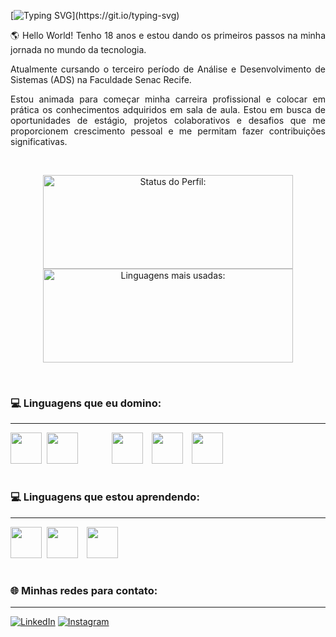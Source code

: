 
[![Typing SVG](https://readme-typing-svg.demolab.com?font=Fira+Code&pause=1000&color=688391&random=false&width=600&height=40&lines=Olá!+Meu+Nome+é+Gabriela+Pires!;Eu+sou+uma+programadora+iniciante!)](https://git.io/typing-svg)

<p align="justify">🌎 Hello World! Tenho 18 anos e estou dando os primeiros passos na minha jornada no mundo da tecnologia.</p>

<p align="justify">Atualmente cursando o terceiro período de Análise e Desenvolvimento de Sistemas (ADS) na Faculdade Senac Recife.</p>

<p align="justify">Estou animada para começar minha carreira profissional e colocar em prática os conhecimentos adquiridos em sala de aula. Estou em busca de oportunidades de estágio, projetos colaborativos e desafios que me proporcionem crescimento pessoal e me permitam fazer contribuições significativas.</p>

<br>

<p align="center">
<img width="400px" height="150em" src="https://github-readme-stats.vercel.app/api?username=GabrielaPires&show_icons=true&bg_color=0d1117&text_color=c9d1d9&icon_color=c9d1d9&title_color=c9d1d9&border_color=0d1117" alt="Status do Perfil:"/>
<img width="400px" height="150em" src="https://github-readme-stats.vercel.app/api/top-langs/?username=Gabipsn11&layout=compact&bg_color=0d1117&text_color=c9d1d9&title_color=c9d1d9&border_color=0d1117" alt="Linguagens mais usadas:"/>

</p>

<br>

### 💻 Linguagens que eu domino:

<hr>

<img src="https://cdn.jsdelivr.net/gh/devicons/devicon/icons/javascript/javascript-original.svg" width="50px"/>&nbsp;
<img src="https://cdn.jsdelivr.net/gh/devicons/devicon/icons/html5/html5-original.svg" width="50px" style="margin-right:50px;" />
<img src="https://cdn.jsdelivr.net/gh/devicons/devicon/icons/css3/css3-original.svg" width="50px" style="margin-right: 10px;" />
<img src="https://cdn.jsdelivr.net/gh/devicons/devicon/icons/mysql/mysql-original-wordmark.svg" width="50px" style="margin-right: 10px;" />
<img src="https://cdn.jsdelivr.net/gh/devicons/devicon/icons/git/git-original-wordmark.svg" width="50px"/>&nbsp;


#

### 💻 Linguagens que estou aprendendo:

<hr>

<img src="https://cdn.jsdelivr.net/gh/devicons/devicon/icons/nodejs/nodejs-original.svg" width="50px"/>&nbsp;
<img src="https://cdn.jsdelivr.net/gh/devicons/devicon/icons/mongodb/mongodb-original.svg" width="50px" style="margin-right: 10px;" />
<img src="https://cdn.jsdelivr.net/gh/devicons/devicon/icons/python/python-original-wordmark.svg" width="50px"/>&nbsp;
#

### 🌐 Minhas redes para contato:

<hr>

[![LinkedIn](https://img.shields.io/badge/LinkedIn-0077B5?style=for-the-badge&logo=linkedin&logoColor=white)](https://www.linkedin.com/in/gabriela-pires-7787b6279/) [![Instagram](https://img.shields.io/badge/Instagram-E4405F?style=for-the-badge&logo=instagram&logoColor=white)](https://www.instagram.com/gabrielap11res/)
